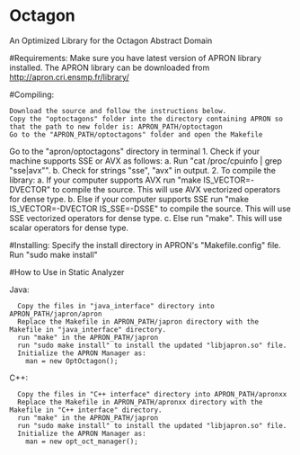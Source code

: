 # Octagon
An Optimized Library for the Octagon Abstract Domain

#Requirements:
  Make sure you have latest version of APRON library installed. The APRON library can be downloaded from
    http://apron.cri.ensmp.fr/library/
  
#Compiling:

    Download the source and follow the instructions below.
    Copy the "optoctagons" folder into the directory containing APRON so that the path to new folder is: APRON_PATH/optoctagon
    Go to the "APRON_PATH/optoctagons" folder and open the Makefile
   
   Go to the "apron/optoctagons" directory in terminal
		1. Check if your machine supports SSE or AVX as follows:
			a. Run "cat /proc/cpuinfo | grep "sse\|avx"".
			b. Check for strings "sse", "avx" in output.
		2. To compile the library: 
			a. If your computer supports AVX run "make IS_VECTOR=-DVECTOR" to compile the source. This will use AVX vectorized operators for dense type.
			b. Else if your computer supports SSE run "make IS_VECTOR=-DVECTOR IS_SSE=-DSSE" to compile the source. This will use SSE vectorized operators for dense type.
			c. Else run "make". This will use scalar operators for dense type.
      
#Installing:
    Specify the install directory in APRON's "Makefile.config" file.
    Run "sudo make install"
    
#How to Use in Static Analyzer

  Java:
	
      Copy the files in "java_interface" directory into APRON_PATH/japron/apron
      Replace the Makefile in APRON_PATH/japron directory with the Makefile in "java_interface" directory.
      run "make" in the APRON_PATH/japron
      run "sudo make install" to install the updated "libjapron.so" file.
      Initialize the APRON Manager as:
        man = new OptOctagon();
      
  C++:
      
      Copy the files in "C++ interface" directory into APRON_PATH/apronxx
      Replace the Makefile in APRON_PATH/apronxx directory with the Makefile in "C++ interface" directory.
      run "make" in the APRON_PATH/japron
      run "sudo make install" to install the updated "libjapron.so" file.
      Initialize the APRON Manager as:
        man = new opt_oct_manager();
